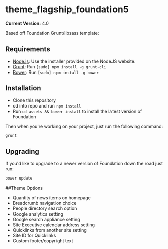 theme_flagship_foundation5
======================
**Current Version:** 4.0

Based off Foundation Grunt/libsass template:

## Requirements

  * [Node.js](http://nodejs.org): Use the installer provided on the NodeJS website.
  * [Grunt](http://gruntjs.com/): Run `[sudo] npm install -g grunt-cli`
  * [Bower](http://bower.io): Run `[sudo] npm install -g bower`


## Installation
  * Clone this repository
  * cd into repo and run `npm install`
  * Run `cd assets && bower install` to install the latest version of Foundation
  
Then when you're working on your project, just run the following command:

```bash
grunt
```

## Upgrading

If you'd like to upgrade to a newer version of Foundation down the road just run:

```bash
bower update
```

##Theme Options
*   Quantity of news items on homepage
*   Breadcrumb navigation choice
*   People directory search option
*   Google analytics setting
*   Google search appliance setting
*   Site Executive calendar address setting
*   Quicklinks from another site setting
*   Site ID for Quicklinks
*   Custom footer/copyright text